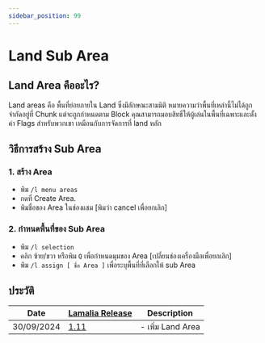 ```yaml
---
sidebar_position: 99
---
```


# Land Sub Area

## Land Area คืออะไร?
Land areas คือ พื้นที่ย่อยภายใน Land ซึ่งมีลักษณะสามมิติ หมายความว่าพื้นที่เหล่านี้ไม่ได้ถูกจำกัดอยู่ที่ Chunk แต่จะถูกกำหนดตาม Block คุณสามารถมอบสิทธิ์ให้ผู้เล่นในพื้นที่เฉพาะและตั้งค่า Flags สำหรับพวกเขา เหมือนกับการจัดการที่ land หลัก

## วิธีการสร้าง Sub Area

### 1. สร้าง Area 
   
   - พิม `/l menu areas`
   - กดที่ Create Area.
   - พิมชื่อของ Area ในช่องแชม [พิมว่า cancel เพื่อยกเลิก]

### 2. กำหนดพื้นที่ของ Sub Area 
   - พิม `/l selection`
   - คลิก ซ้าย/ขวา หรือพิม `Q` เพื่อกำหนดมุมของ Area [เปลี่ยนช่องเครื่องมือเพื่อยกเลิก]
   - พิม `/l assign [ ชื่อ Area ]` เพื่อระบุพื้นที่ที่เลือกให้ sub Area

## ประวัติ

| Date | [Lamalia Release](/patchNotes) | Description |
|-------------|-----------|-------------|
| 30/09/2024 | [1.11](/patchNotes#patch-111) | - เพิ่ม Land Area |